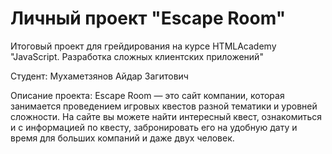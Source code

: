 # Личный проект "Escape Room"

Итоговый проект для грейдирования на курсе HTMLAcademy "JavaScript. Разработка сложных клиентских приложений"

Студент: Мухаметзянов Айдар Загитович

Описание проекта: Escape Room — это сайт компании, которая занимается проведением игровых квестов разной тематики и уровней сложности. На сайте вы можете найти интересный квест, ознакомиться и с информацией по квесту, забронировать его на удобную дату и время для больших компаний и даже двух человек. 
